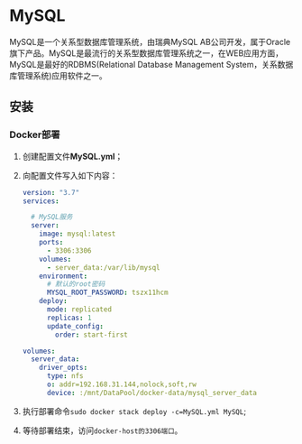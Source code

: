 # MySQL

MySQL是一个关系型数据库管理系统，由瑞典MySQL AB公司开发，属于Oracle旗下产品。MySQL是最流行的关系型数据库管理系统之一，在WEB应用方面，MySQL是最好的RDBMS(Relational Database Management System，关系数据库管理系统)应用软件之一。

## 安装

### Docker部署

1. 创建配置文件**MySQL.yml**；
2. 向配置文件写入如下内容：

    ``` yml
    version: "3.7"
    services:

      # MySQL服务
      server:
        image: mysql:latest
        ports:
          - 3306:3306
        volumes:
          - server_data:/var/lib/mysql
        environment:
          # 默认的root密码
          MYSQL_ROOT_PASSWORD: tszx11hcm
        deploy:
          mode: replicated
          replicas: 1
          update_config:
            order: start-first

    volumes:
      server_data:
        driver_opts:
          type: nfs
          o: addr=192.168.31.144,nolock,soft,rw
          device: :/mnt/DataPool/docker-data/mysql_server_data
    ```
3. 执行部署命令`sudo docker stack deploy -c=MySQL.yml MySQL`;
4. 等待部署结束，访问`docker-host的3306端口`。